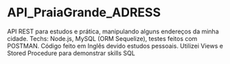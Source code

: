 # API_PraiaGrande_ADRESS
API REST para estudos e prática, manipulando alguns endereços da minha cidade. Techs: Node.js, MySQL (ORM Sequelize), testes feitos com POSTMAN.
Código feito em Inglês devido estudos pessoais. Utilizei Views e Stored Procedure para demonstrar skills SQL 
